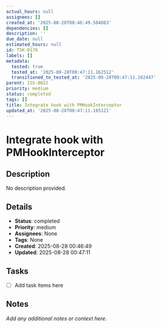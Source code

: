 ```yaml
---
actual_hours: null
assignees: []
created_at: '2025-08-28T00:46:49.584063'
dependencies: []
description: ''
due_date: null
estimated_hours: null
id: TSK-0178
labels: []
metadata:
  tested: true
  tested_at: '2025-08-28T00:47:11.162512'
  transitioned_to_tested_at: '2025-08-28T00:47:11.162447'
parent: ISS-0022
priority: medium
status: completed
tags: []
title: Integrate hook with PMHookInterceptor
updated_at: '2025-08-28T00:47:11.165121'
---
```


# Integrate hook with PMHookInterceptor

## Description
No description provided.

## Details
- **Status**: completed
- **Priority**: medium
- **Assignees**: None
- **Tags**: None
- **Created**: 2025-08-28 00:46:49
- **Updated**: 2025-08-28 00:47:11

## Tasks
- [ ] Add task items here

## Notes
_Add any additional notes or context here._
